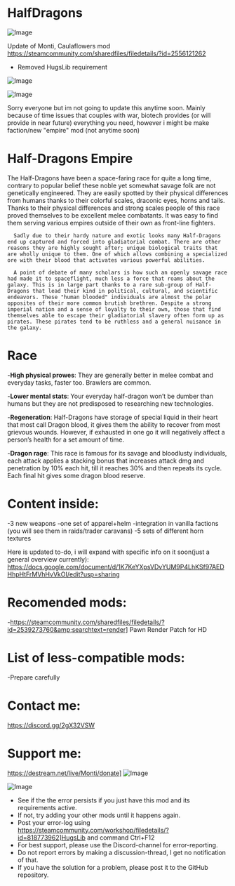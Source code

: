 # HalfDragons

![Image](https://i.imgur.com/buuPQel.png)

Update of Monti, Caulaflowers mod
https://steamcommunity.com/sharedfiles/filedetails/?id=2556121262

- Removed HugsLib requirement

![Image](https://i.imgur.com/pufA0kM.png)

	
![Image](https://i.imgur.com/Z4GOv8H.png)

Sorry everyone but im not going to update this anytime soon. Mainly because of time issues that couples with war, biotech provides (or will provide in near future) everything you need, however i might be make faction/new "empire" mod (not anytime soon)

# Half-Dragons Empire


The Half-Dragons have been a space-faring race for quite a long time, contrary to popular belief these noble yet somewhat savage folk are not genetically engineered. They are easily spotted by their physical differences from humans thanks to their colorful scales, draconic eyes, horns and tails. Thanks to their physical differences and strong scales people of this race proved themselves to be excellent melee combatants. It was easy to find them serving various empires outside of their own as front-line fighters.

      Sadly due to their hardy nature and exotic looks many Half-Dragons end up captured and forced into gladiatorial combat. There are other reasons they are highly sought after; unique biological traits that are wholly unique to them. One of which allows combining a specialized ore with their blood that activates various powerful abilities.

      A point of debate of many scholars is how such an openly savage race had made it to spaceflight, much less a force that roams about the galaxy. This is in large part thanks to a rare sub-group of Half-Dragons that lead their kind in political, cultural, and scientific endeavors. These "human blooded" individuals are almost the polar opposites of their more common brutish brethren. Despite a strong imperial nation and a sense of loyalty to their own, those that find themselves able to escape their gladiatorial slavery often form up as pirates. These pirates tend to be ruthless and a general nuisance in the galaxy.
    
# Race


-**High physical prowes**: They are generally better in melee combat and everyday tasks, faster too. Brawlers are common.

-**Lower mental stats**: Your everyday half-dragon won’t be dumber than humans but they are not predisposed to researching new technologies.

-**Regeneration**: Half-Dragons have storage of special liquid in their heart that most call Dragon blood, it gives them the ability to recover from most grievous wounds. However, if exhausted in one go it will negatively affect a person’s health for a set amount of time.


-**Dragon rage**: This race is famous for its savage and bloodlusty individuals, each attack applies a stacking bonus that increases attack dmg and penetration by 10% each hit, till it reaches 30% and then repeats its cycle. Each final hit gives some dragon blood reserve.

# Content inside:


-3 new weapons
-one set of apparel+helm
-integration in vanilla factions (you will see them in raids/trader caravans)
-5 sets of different horn textures

Here is updated to-do, i will expand with specific info on it soon(just a general overview currently):
https://docs.google.com/document/d/1K7KeYXpsVDvYUM9P4LhKSf97AEDHhpHtFrMVhHvVkOI/edit?usp=sharing

# Recomended mods:


-https://steamcommunity.com/sharedfiles/filedetails/?id=2539273760&amp;searchtext=render] Pawn Render Patch for HD 

# List of less-compatible mods:


-Prepare carefully

# Contact me:


https://discord.gg/2gX32VSW


# Support me:


https://destream.net/live/Monti/donate] ![Image](https://i.imgur.com/InHwhWR.png?1)
 
	
![Image](https://i.imgur.com/PwoNOj4.png)



-  See if the the error persists if you just have this mod and its requirements active.
-  If not, try adding your other mods until it happens again.
-  Post your error-log using https://steamcommunity.com/workshop/filedetails/?id=818773962]HugsLib and command Ctrl+F12
-  For best support, please use the Discord-channel for error-reporting.
-  Do not report errors by making a discussion-thread, I get no notification of that.
-  If you have the solution for a problem, please post it to the GitHub repository.


